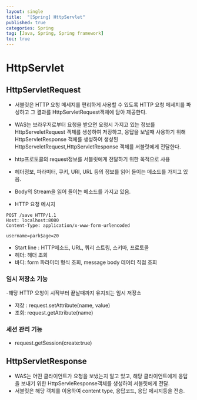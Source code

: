 ```yaml
---
layout: single
title:  "[Spring] HttpServlet"
published: true
categories: Spring
tag: [Java, Spring, Spring framework]
toc: true
---
```


# HttpServlet

## HttpServletRequest

* 서블릿은 HTTP 요청 메세지를 편리하게 사용할 수 있도록 HTTP 요청 메세지를 파싱하고 그 결과를  HttpServletRequest객체에 담아 제공한다.
* WAS는 브라우저로부터 요청을 받으면 요청시 가지고 있는 정보를 HttpServeletRequest 객체를 생성하여 저장하고, 응답을 보낼때 사용하기 위해 HttpServletResponse 객체를 생성하여 생성된 HttpServeletRequest,HttpServletResponse 객체를 서블릿에게 전달한다.
* http프로토콜의 request정보를 서블릿에게 전달하기 위한 목적으로 사용
* 헤더정보, 파라미터, 쿠키, URI, URL 등의 정보를 읽어 들이는 메소드를 가지고 있음.
* Body의 Stream을 읽어 들이는 메소드를 가지고 있음.



* HTTP 요청 메시지

```http
POST /save HTTP/1.1
Host: localhost:8080
Content-Type: application/x-www-form-urlencoded

username=park$age=20
```

* Start line : HTTP메소드, URL, 쿼리 스트링, 스키마, 프로토콜
* 헤더: 헤더 조회
* 바디: form 파라미터 형식 조회, message body 데이터 직접 조회

### 임시 저장소 기능

-해당 HTTP 요청이 시작부터 끝날때까지 유지되는 임시 저장소

* 저장 : request.setAttribute(name, value)
* 조회: request.getAttribute(name)

### 세션 관리 기능

* request.getSession(create:true)



## HttpServletResponse

- WAS는 어떤 클라이언트가 요청을 보냈는지 알고 있고, 해당 클라이언트에게 응답을 보내기 위한 HttpServleResponse객체를 생성하여 서블릿에게 전달.
- 서블릿은 해당 객체를 이용하여 content type, 응답코드, 응답 메시지등을 전송.